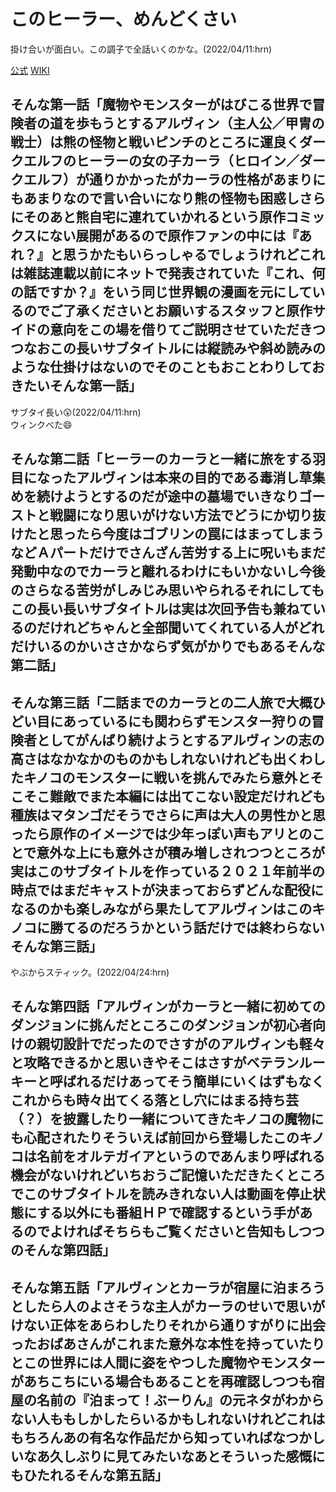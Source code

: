 # このヒーラー、めんどくさい

掛け合いが面白い。この調子で全話いくのかな。(2022/04/11:hrn)  

[公式](https://kono-healer-anime.com/) 
[WIKI](https://ja.wikipedia.org/wiki/%E3%81%93%E3%81%AE%E3%83%92%E3%83%BC%E3%83%A9%E3%83%BC%E3%80%81%E3%82%81%E3%82%93%E3%81%A9%E3%81%8F%E3%81%95%E3%81%84) 

## そんな第一話「魔物やモンスターがはびこる世界で冒険者の道を歩もうとするアルヴィン（主人公／甲冑の戦士）は熊の怪物と戦いピンチのところに運良くダークエルフのヒーラーの女の子カーラ（ヒロイン／ダークエルフ）が通りかかったがカーラの性格があまりにもあまりなので言い合いになり熊の怪物も困惑しさらにそのあと熊自宅に連れていかれるという原作コミックスにない展開があるので原作ファンの中には『あれ？』と思うかたもいらっしゃるでしょうけれどこれは雑誌連載以前にネットで発表されていた『これ、何の話ですか？』をいう同じ世界観の漫画を元にしているのでご了承くださいとお願いするスタッフと原作サイドの意向をこの場を借りてご説明させていただきつつなおこの長いサブタイトルには縦読みや斜め読みのような仕掛けはないのでそのこともおことわりしておきたいそんな第一話」

サブタイ長い:astonished:(2022/04/11:hrn)  
ウィンクべた:smile:  

## そんな第二話「ヒーラーのカーラと一緒に旅をする羽目になったアルヴィンは本来の目的である毒消し草集めを続けようとするのだが途中の墓場でいきなりゴーストと戦闘になり思いがけない方法でどうにか切り抜けたと思ったら今度はゴブリンの罠にはまってしまうなどＡパートだけでさんざん苦労する上に呪いもまだ発動中なのでカーラと離れるわけにもいかないし今後のさらなる苦労がしみじみ思いやられるそれにしてもこの長い長いサブタイトルは実は次回予告も兼ねているのだけれどちゃんと全部聞いてくれている人がどれだけいるのかいささかならず気がかりでもあるそんな第二話」

## そんな第三話「二話までのカーラとの二人旅で大概ひどい目にあっているにも関わらずモンスター狩りの冒険者としてがんばり続けようとするアルヴィンの志の高さはなかなかのものかもしれないけれども出くわしたキノコのモンスターに戦いを挑んでみたら意外とそこそこ難敵でまた本編には出てこない設定だけれども種族はマタンゴだそうでさらに声は大人の男性かと思ったら原作のイメージでは少年っぽい声もアリとのことで意外な上にも意外さが積み増しされつつところが実はこのサブタイトルを作っている２０２１年前半の時点ではまだキャストが決まっておらずどんな配役になるのかも楽しみながら果たしてアルヴィンはこのキノコに勝てるのだろうかという話だけでは終わらないそんな第三話」

やぶからスティック。(2022/04/24:hrn)

## そんな第四話「アルヴィンがカーラと一緒に初めてのダンジョンに挑んだところこのダンジョンが初心者向けの親切設計でだったのでさすがのアルヴィンも軽々と攻略できるかと思いきやそこはさすがベテランルーキーと呼ばれるだけあってそう簡単にいくはずもなくこれからも時々出てくる落とし穴にはまる持ち芸（？）を披露したり一緒についてきたキノコの魔物にも心配されたりそういえば前回から登場したこのキノコは名前をオルテガイアというのであんまり呼ばれる機会がないけれどいちおうご記憶いただきたくところでこのサブタイトルを読みきれない人は動画を停止状態にする以外にも番組ＨＰで確認するという手があるのでよければそちらもご覧くださいと告知もしつつのそんな第四話」

## そんな第五話「アルヴィンとカーラが宿屋に泊まろうとしたら人のよさそうな主人がカーラのせいで思いがけない正体をあらわしたりそれから通りすがりに出会ったおばあさんがこれまた意外な本性を持っていたりとこの世界には人間に姿をやつした魔物やモンスターがあちこちにいる場合もあることを再確認しつつも宿屋の名前の『泊まって！ぶーりん』の元ネタがわからない人ももしかしたらいるかもしれないけれどこれはもちろんあの有名な作品だから知っていればなつかしいなあ久しぶりに見てみたいなあとそういった感慨にもひたれるそんな第五話」
